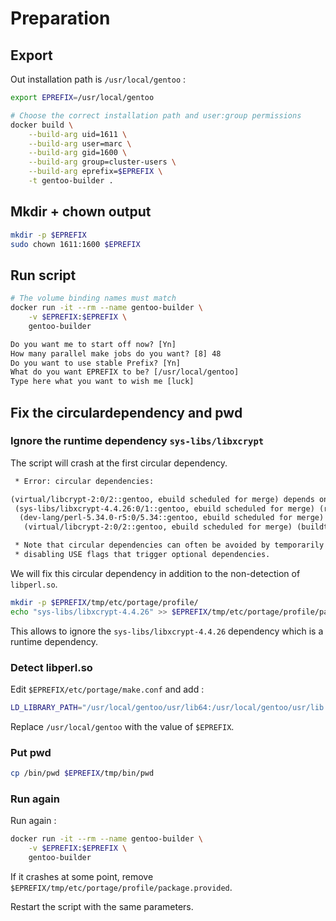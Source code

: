 # Preparation

## Export

Out installation path is `/usr/local/gentoo` :

```sh
export EPREFIX=/usr/local/gentoo
```

```sh
# Choose the correct installation path and user:group permissions
docker build \
	--build-arg uid=1611 \
	--build-arg user=marc \
	--build-arg gid=1600 \
	--build-arg group=cluster-users \
	--build-arg eprefix=$EPREFIX \
	-t gentoo-builder .
```

## Mkdir + chown output

```sh
mkdir -p $EPREFIX
sudo chown 1611:1600 $EPREFIX
```

## Run script

```sh
# The volume binding names must match
docker run -it --rm --name gentoo-builder \
	-v $EPREFIX:$EPREFIX \
	gentoo-builder
```

```txt
Do you want me to start off now? [Yn]
How many parallel make jobs do you want? [8] 48
Do you want to use stable Prefix? [Yn]
What do you want EPREFIX to be? [/usr/local/gentoo]
Type here what you want to wish me [luck]
```

## Fix the circulardependency and pwd

### Ignore the runtime dependency `sys-libs/libxcrypt`

The script will crash at the first circular dependency.

```txt
 * Error: circular dependencies:

(virtual/libcrypt-2:0/2::gentoo, ebuild scheduled for merge) depends on
 (sys-libs/libxcrypt-4.4.26:0/1::gentoo, ebuild scheduled for merge) (runtime)
  (dev-lang/perl-5.34.0-r5:0/5.34::gentoo, ebuild scheduled for merge) (buildtime)
   (virtual/libcrypt-2:0/2::gentoo, ebuild scheduled for merge) (buildtime_slot_op)

 * Note that circular dependencies can often be avoided by temporarily
 * disabling USE flags that trigger optional dependencies.
```

We will fix this circular dependency in addition to the non-detection of `libperl.so`.

```sh
mkdir -p $EPREFIX/tmp/etc/portage/profile/
echo "sys-libs/libxcrypt-4.4.26" >> $EPREFIX/tmp/etc/portage/profile/package.provided
```

This allows to ignore the `sys-libs/libxcrypt-4.4.26` dependency which is a runtime dependency.

### Detect libperl.so

Edit `$EPREFIX/etc/portage/make.conf` and add :

```sh
LD_LIBRARY_PATH="/usr/local/gentoo/usr/lib64:/usr/local/gentoo/usr/lib:/usr/local/gentoo/tmp/lib64:/usr/local/gentoo/tmp/lib:/usr/local/gentoo/tmp/usr/lib64:/usr/local/gentoo/tmp/usr/lib"
```

Replace `/usr/local/gentoo` with the value of `$EPREFIX`.

### Put pwd

```sh
cp /bin/pwd $EPREFIX/tmp/bin/pwd
```

### Run again

Run again :

```sh
docker run -it --rm --name gentoo-builder \
	-v $EPREFIX:$EPREFIX \
	gentoo-builder
```

If it crashes at some point, remove `$EPREFIX/tmp/etc/portage/profile/package.provided`.

Restart the script with the same parameters.

